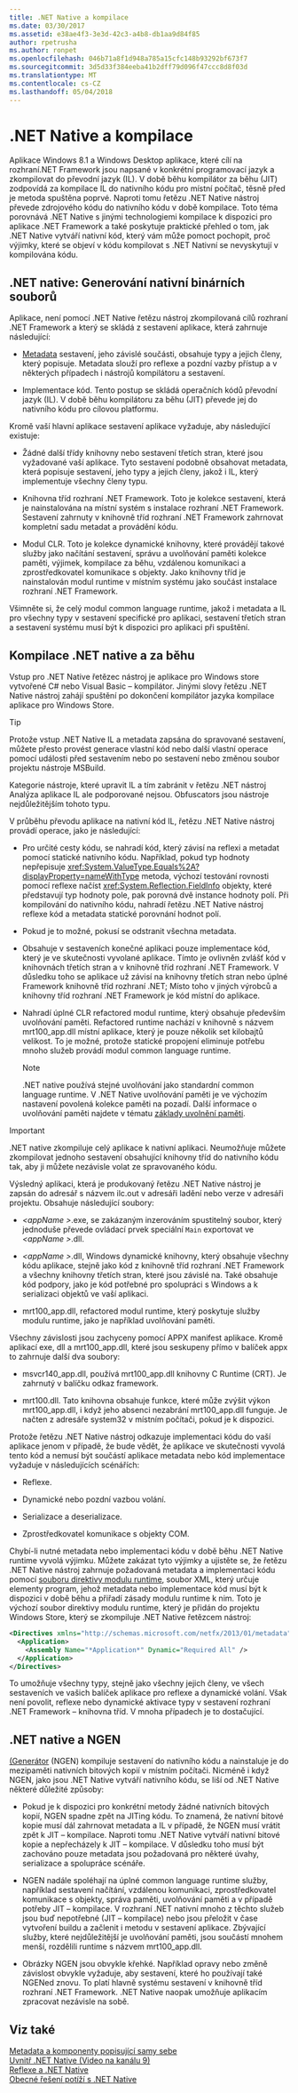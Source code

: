 ```yaml
---
title: .NET Native a kompilace
ms.date: 03/30/2017
ms.assetid: e38ae4f3-3e3d-42c3-a4b8-db1aa9d84f85
author: rpetrusha
ms.author: ronpet
ms.openlocfilehash: 046b71a8f1d948a785a15cfc148b93292bf673f7
ms.sourcegitcommit: 3d5d33f384eeba41b2dff79d096f47ccc8d8f03d
ms.translationtype: MT
ms.contentlocale: cs-CZ
ms.lasthandoff: 05/04/2018
---
```

# <a name="net-native-and-compilation"></a>.NET Native a kompilace
Aplikace Windows 8.1 a Windows Desktop aplikace, které cílí na rozhraní.NET Framework jsou napsané v konkrétní programovací jazyk a zkompilovat do převodní jazyk (IL). V době běhu kompilátor za běhu (JIT) zodpovídá za kompilace IL do nativního kódu pro místní počítač, těsně před je metoda spuštěna poprvé. Naproti tomu řetězu .NET Native nástroj převede zdrojového kódu do nativního kódu v době kompilace. Toto téma porovnává .NET Native s jinými technologiemi kompilace k dispozici pro aplikace .NET Framework a také poskytuje praktické přehled o tom, jak .NET Native vytváří nativní kód, který vám může pomoct pochopit, proč výjimky, které se objeví v kódu kompilovat s .NET Nativní se nevyskytují v kompilována kódu.  
  
## <a name="net-native-generating-native-binaries"></a>.NET native: Generování nativní binárních souborů  
 Aplikace, není pomocí .NET Native řetězu nástroj zkompilovaná cílů rozhraní .NET Framework a který se skládá z sestavení aplikace, která zahrnuje následující:  
  
-   [Metadata](../../../docs/standard/metadata-and-self-describing-components.md) sestavení, jeho závislé součásti, obsahuje typy a jejich členy, který popisuje. Metadata slouží pro reflexe a pozdní vazby přístup a v některých případech i nástrojů kompilátoru a sestavení.  
  
-   Implementace kód. Tento postup se skládá operačních kódů převodní jazyk (IL). V době běhu kompilátoru za běhu (JIT) převede jej do nativního kódu pro cílovou platformu.  
  
 Kromě vaší hlavní aplikace sestavení aplikace vyžaduje, aby následující existuje:  
  
-   Žádné další třídy knihovny nebo sestavení třetích stran, které jsou vyžadované vaší aplikace. Tyto sestavení podobně obsahovat metadata, která popisuje sestavení, jeho typy a jejich členy, jakož i IL, který implementuje všechny členy typu.  
  
-   Knihovna tříd rozhraní .NET Framework. Toto je kolekce sestavení, která je nainstalována na místní systém s instalace rozhraní .NET Framework. Sestavení zahrnuty v knihovně tříd rozhraní .NET Framework zahrnovat kompletní sadu metadat a provádění kódu.  
  
-   Modul CLR. Toto je kolekce dynamické knihovny, které provádějí takové služby jako načítání sestavení, správu a uvolňování paměti kolekce paměti, výjimek, kompilace za běhu, vzdálenou komunikaci a zprostředkovatel komunikace s objekty. Jako knihovny tříd je nainstalován modul runtime v místním systému jako součást instalace rozhraní .NET Framework.  
  
 Všimněte si, že celý modul common language runtime, jakož i metadata a IL pro všechny typy v sestavení specifické pro aplikaci, sestavení třetích stran a sestavení systému musí být k dispozici pro aplikaci při spuštění.  
  
## <a name="net-native-and-just-in-time-compilation"></a>Kompilace .NET native a za běhu  
 Vstup pro .NET Native řetězec nástroj je aplikace pro Windows store vytvořené C# nebo Visual Basic – kompilátor. Jinými slovy řetězu .NET Native nástroj zahájí spuštění po dokončení kompilátor jazyka kompilace aplikace pro Windows Store.  
  
> [!TIP]
>  Protože vstup .NET Native IL a metadata zapsána do spravované sestavení, můžete přesto provést generace vlastní kód nebo další vlastní operace pomocí události před sestavením nebo po sestavení nebo změnou soubor projektu nástroje MSBuild.  
>   
>  Kategorie nástroje, které upravit IL a tím zabránit v řetězu .NET nástroj Analýza aplikace IL ale podporované nejsou. Obfuscators jsou nástroje nejdůležitějším tohoto typu.  
  
 V průběhu převodu aplikace na nativní kód IL, řetězu .NET Native nástroj provádí operace, jako je následující:  
  
-   Pro určité cesty kódu, se nahradí kód, který závisí na reflexi a metadat pomocí statické nativního kódu. Například, pokud typ hodnoty nepřepisuje <xref:System.ValueType.Equals%2A?displayProperty=nameWithType> metoda, výchozí testování rovnosti pomocí reflexe načíst <xref:System.Reflection.FieldInfo> objekty, které představují typ hodnoty pole, pak porovná dvě instance hodnoty polí. Při kompilování do nativního kódu, nahradí řetězu .NET Native nástroj reflexe kód a metadata statické porovnání hodnot polí.  
  
-   Pokud je to možné, pokusí se odstranit všechna metadata.  
  
-   Obsahuje v sestaveních konečné aplikaci pouze implementace kód, který je ve skutečnosti vyvolané aplikace. Tímto je ovlivněn zvlášť kód v knihovnách třetích stran a v knihovně tříd rozhraní .NET Framework. V důsledku toho se aplikace už závisí na knihovny třetích stran nebo úplné Framework knihovně tříd rozhraní .NET; Místo toho v jiných výrobců a knihovny tříd rozhraní .NET Framework je kód místní do aplikace.  
  
-   Nahradí úplné CLR refactored modul runtime, který obsahuje především uvolňování paměti. Refactored runtime nachází v knihovně s názvem mrt100_app.dll místní aplikace, který je pouze několik set kilobajtů velikost. To je možné, protože statické propojení eliminuje potřebu mnoho služeb provádí modul common language runtime.  
  
    > [!NOTE]
    >  .NET native používá stejné uvolňování jako standardní common language runtime. V .NET Native uvolňování paměti je ve výchozím nastavení povolená kolekce paměti na pozadí. Další informace o uvolňování paměti najdete v tématu [základy uvolnění paměti](../../../docs/standard/garbage-collection/fundamentals.md).  
  
> [!IMPORTANT]
>  .NET native zkompiluje celý aplikace k nativní aplikaci. Neumožňuje můžete zkompilovat jednoho sestavení obsahující knihovny tříd do nativního kódu tak, aby ji můžete nezávisle volat ze spravovaného kódu.  
  
 Výsledný aplikaci, která je produkovaný řetězu .NET Native nástroj je zapsán do adresář s názvem ilc.out v adresáři ladění nebo verze v adresáři projektu. Obsahuje následující soubory:  
  
-   *\<appName >*.exe, se zakázaným inzerováním spustitelný soubor, který jednoduše převede ovládací prvek speciální `Main` exportovat ve  *\<appName >*.dll.  
  
-   *\<appName >*.dll, Windows dynamické knihovny, který obsahuje všechny kódu aplikace, stejně jako kód z knihovně tříd rozhraní .NET Framework a všechny knihovny třetích stran, které jsou závislé na.  Také obsahuje kód podpory, jako je kód potřebné pro spolupráci s Windows a k serializaci objektů ve vaší aplikaci.  
  
-   mrt100_app.dll, refactored modul runtime, který poskytuje služby modulu runtime, jako je například uvolňování paměti.  
  
 Všechny závislosti jsou zachyceny pomocí APPX manifest aplikace.  Kromě aplikací exe, dll a mrt100_app.dll, které jsou seskupeny přímo v balíček appx to zahrnuje další dva soubory:  
  
-   msvcr140_app.dll, používá mrt100_app.dll knihovny C Runtime (CRT). Je zahrnutý v balíčku odkaz framework.  
  
-   mrt100.dll. Tato knihovna obsahuje funkce, které může zvýšit výkon mrt100_app.dll, i když jeho absenci nezabrání mrt100_app.dll funguje. Je načten z adresáře system32 v místním počítači, pokud je k dispozici.  
  
 Protože řetězu .NET Native nástroj odkazuje implementaci kódu do vaší aplikace jenom v případě, že bude vědět, že aplikace ve skutečnosti vyvolá tento kód a nemusí být součástí aplikace metadata nebo kód implementace vyžaduje v následujících scénářích:  
  
-   Reflexe.  
  
-   Dynamické nebo pozdní vazbou volání.  
  
-   Serializace a deserializace.  
  
-   Zprostředkovatel komunikace s objekty COM.  
  
 Chybí-li nutné metadata nebo implementaci kódu v době běhu .NET Native runtime vyvolá výjimku. Můžete zakázat tyto výjimky a ujistěte se, že řetězu .NET Native nástroj zahrnuje požadovaná metadata a implementaci kódu pomocí [souboru direktivy modulu runtime](../../../docs/framework/net-native/runtime-directives-rd-xml-configuration-file-reference.md), soubor XML, který určuje elementy program, jehož metadata nebo implementace kód musí být k dispozici v době běhu a přiřadí zásady modulu runtime k nim. Toto je výchozí soubor direktivy modulu runtime, který je přidán do projektu Windows Store, který se zkompiluje .NET Native řetězcem nástroj:  
  
```xml  
<Directives xmlns="http://schemas.microsoft.com/netfx/2013/01/metadata">  
  <Application>  
    <Assembly Name="*Application*" Dynamic="Required All" />  
  </Application>  
</Directives>  
```  
  
 To umožňuje všechny typy, stejně jako všechny jejich členy, ve všech sestaveních ve vašich balíček aplikace pro reflexe a dynamické volání. Však není povolit, reflexe nebo dynamické aktivace typy v sestavení rozhraní .NET Framework – knihovna tříd. V mnoha případech je to dostačující.  
  
## <a name="net-native-and-ngen"></a>.NET native a NGEN  
 [(Generátor](../../../docs/framework/tools/ngen-exe-native-image-generator.md) (NGEN) kompiluje sestavení do nativního kódu a nainstaluje je do mezipaměti nativních bitových kopií v místním počítači. Nicméně i když NGEN, jako jsou .NET Native vytváří nativního kódu, se liší od .NET Native některé důležité způsoby:  
  
-   Pokud je k dispozici pro konkrétní metody žádné nativních bitových kopií, NGEN spadne zpět na JITing kódu. To znamená, že nativní bitové kopie musí dál zahrnovat metadata a IL v případě, že NGEN musí vrátit zpět k JIT – kompilace. Naproti tomu .NET Native vytváří nativní bitové kopie a nepřecházely k JIT – kompilace. V důsledku toho musí být zachováno pouze metadata jsou požadovaná pro některé úvahy, serializace a spolupráce scénáře.  
  
-   NGEN nadále spoléhají na úplné common language runtime služby, například sestavení načítání, vzdálenou komunikaci, zprostředkovatel komunikace s objekty, správa paměti, uvolňování paměti a v případě potřeby JIT – kompilace. V rozhraní .NET nativní mnoho z těchto služeb jsou buď nepotřebné (JIT – kompilace) nebo jsou přeložit v čase vytvoření buildu a začlenit i metodu v sestavení aplikace. Zbývající služby, které nejdůležitější je uvolňování paměti, jsou součástí mnohem menší, rozdělili runtime s názvem mrt100_app.dll.  
  
-   Obrázky NGEN jsou obvykle křehké. Například opravy nebo změně závislost obvykle vyžaduje, aby sestavení, které ho používají také NGENed znovu. To platí hlavně systému sestavení v knihovně tříd rozhraní .NET Framework. .NET Native naopak umožňuje aplikacím zpracovat nezávisle na sobě.  
  
## <a name="see-also"></a>Viz také  
 [Metadata a komponenty popisující samy sebe](../../../docs/standard/metadata-and-self-describing-components.md)  
 [Uvnitř .NET Native (Video na kanálu 9)](http://channel9.msdn.com/Shows/Going+Deep/Inside-NET-Native)  
 [Reflexe a .NET Native](../../../docs/framework/net-native/reflection-and-net-native.md)  
 [Obecné řešení potíží s .NET Native](../../../docs/framework/net-native/net-native-general-troubleshooting.md)
